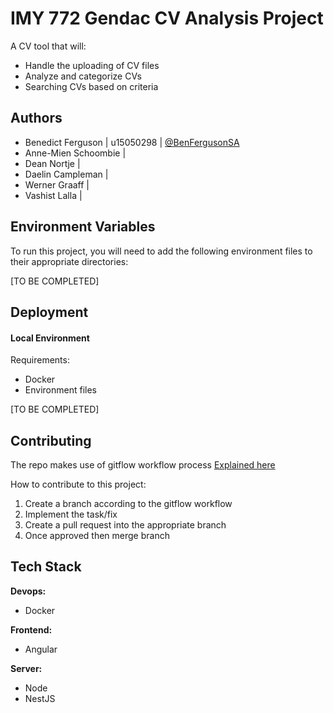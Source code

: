 
# IMY 772 Gendac CV Analysis Project

A CV tool that will:
- Handle the uploading of CV files
- Analyze and categorize CVs
- Searching CVs based on criteria

## Authors

- Benedict Ferguson | u15050298 | [@BenFergusonSA](https://github.com/BenFergusonSA)
- Anne-Mien Schoombie |
- Dean Nortje |
- Daelin Campleman |
- Werner Graaff |
- Vashist Lalla |

## Environment Variables

To run this project, you will need to add the following environment files to their appropriate directories:

[TO BE COMPLETED]

## Deployment

#### Local Environment

Requirements:
- Docker
- Environment files

[TO BE COMPLETED]

## Contributing

The repo makes use of gitflow workflow process [Explained here](https://www.atlassian.com/git/tutorials/comparing-workflows/gitflow-workflow#:~:text=Gitflow%20is%20a%20legacy%20Git,software%20development%20and%20DevOps%20practices.)

How to contribute to this project:
1) Create a branch according to the gitflow workflow
2) Implement the task/fix
3) Create a pull request into the appropriate branch
4) Once approved then merge branch

## Tech Stack

**Devops:**
- Docker

**Frontend:** 
- Angular

**Server:** 
- Node
- NestJS

